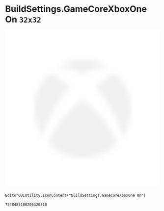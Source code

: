 # BuildSettings.GameCoreXboxOne On `32x32`
<img src="/img/BuildSettings.GameCoreXboxOne%20On.png" width=512 height=512>

``` CSharp
EditorGUIUtility.IconContent("BuildSettings.GameCoreXboxOne On")
```
```
7548485100206320310
```

